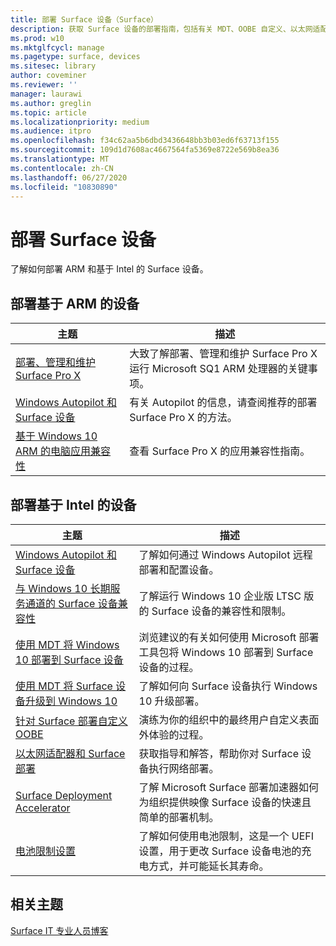 ```yaml
---
title: 部署 Surface 设备（Surface）
description: 获取 Surface 设备的部署指南，包括有关 MDT、OOBE 自定义、以太网适配器和 Surface Deployment Accelerator 的信息。
ms.prod: w10
ms.mktglfcycl: manage
ms.pagetype: surface, devices
ms.sitesec: library
author: coveminer
ms.reviewer: ''
manager: laurawi
ms.author: greglin
ms.topic: article
ms.localizationpriority: medium
ms.audience: itpro
ms.openlocfilehash: f34c62aa5b6dbd3436648bb3b03ed6f63713f155
ms.sourcegitcommit: 109d1d7608ac4667564fa5369e8722e569b8ea36
ms.translationtype: MT
ms.contentlocale: zh-CN
ms.lasthandoff: 06/27/2020
ms.locfileid: "10830890"
---
```

# 部署 Surface 设备

了解如何部署 ARM 和基于 Intel 的 Surface 设备。

##  <a name="deploying-arm-based-devices"></a>部署基于 ARM 的设备

| 主题 | 描述 |
| --- | --- |
| [部署、管理和维护 Surface Pro X](surface-pro-arm-app-management.md) | 大致了解部署、管理和维护 Surface Pro X 运行 Microsoft SQ1 ARM 处理器的关键事项。 |
| [Windows Autopilot 和 Surface 设备](windows-autopilot-and-surface-devices.md) | 有关 Autopilot 的信息，请查阅推荐的部署 Surface Pro X 的方法。 |
| [基于 Windows 10 ARM 的电脑应用兼容性](surface-pro-arm-app-performance.md) | 查看 Surface Pro X 的应用兼容性指南。 |


##  <a name="deploying-intel-based-devices"></a>部署基于 Intel 的设备 

| 主题 | 描述 |
| --- | --- |
| [Windows Autopilot 和 Surface 设备](windows-autopilot-and-surface-devices.md) | 了解如何通过 Windows Autopilot 远程部署和配置设备。 |
| [与 Windows 10 长期服务通道的 Surface 设备兼容性](surface-device-compatibility-with-windows-10-ltsc.md) | 了解运行 Windows 10 企业版 LTSC 版的 Surface 设备的兼容性和限制。 |
| [使用 MDT 将 Windows 10 部署到 Surface 设备](deploy-windows-10-to-surface-devices-with-mdt.md) | 浏览建议的有关如何使用 Microsoft 部署工具包将 Windows 10 部署到 Surface 设备的过程。|
| [使用 MDT 将 Surface 设备升级到 Windows 10](upgrade-surface-devices-to-windows-10-with-mdt.md)| 了解如何向 Surface 设备执行 Windows 10 升级部署。 |
| [针对 Surface 部署自定义 OOBE](customize-the-oobe-for-surface-deployments.md)| 演练为你的组织中的最终用户自定义表面外体验的过程。|
| [以太网适配器和 Surface 部署](ethernet-adapters-and-surface-device-deployment.md)| 获取指导和解答，帮助你对 Surface 设备执行网络部署。|
| [Surface Deployment Accelerator](microsoft-surface-deployment-accelerator.md)| 了解 Microsoft Surface 部署加速器如何为组织提供映像 Surface 设备的快速且简单的部署机制。 |
[电池限制设置](battery-limit.md) | 了解如何使用电池限制，这是一个 UEFI 设置，用于更改 Surface 设备电池的充电方式，并可能延长其寿命。

##  <a name="related-topics"></a>相关主题

[Surface IT 专业人员博客](https://techcommunity.microsoft.com/t5/Surface-IT-Pro-Blog/bg-p/SurfaceITPro)

